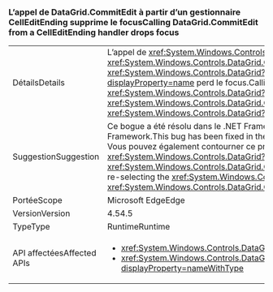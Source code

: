 ### <a name="calling-datagridcommitedit-from-a-celleditending-handler-drops-focus"></a><span data-ttu-id="d359a-101">L’appel de DataGrid.CommitEdit à partir d’un gestionnaire CellEditEnding supprime le focus</span><span class="sxs-lookup"><span data-stu-id="d359a-101">Calling DataGrid.CommitEdit from a CellEditEnding handler drops focus</span></span>

|   |   |
|---|---|
|<span data-ttu-id="d359a-102">Détails</span><span class="sxs-lookup"><span data-stu-id="d359a-102">Details</span></span>|<span data-ttu-id="d359a-103">L’appel de <xref:System.Windows.Controls.DataGrid.CommitEdit> depuis un des gestionnaires d’événements <xref:System.Windows.Controls.DataGrid.CellEditEnding?displayProperty=name> de <xref:System.Windows.Controls.DataGrid?displayProperty=name> fait que <xref:System.Windows.Controls.DataGrid?displayProperty=name> perd le focus.</span><span class="sxs-lookup"><span data-stu-id="d359a-103">Calling <xref:System.Windows.Controls.DataGrid.CommitEdit> from one of the <xref:System.Windows.Controls.DataGrid?displayProperty=name>'s <xref:System.Windows.Controls.DataGrid.CellEditEnding?displayProperty=name> event handlers causes the <xref:System.Windows.Controls.DataGrid?displayProperty=name> to lose focus.</span></span>|
|<span data-ttu-id="d359a-104">Suggestion</span><span class="sxs-lookup"><span data-stu-id="d359a-104">Suggestion</span></span>|<span data-ttu-id="d359a-105">Ce bogue a été résolu dans le .NET Framework 4.5.2. Vous pouvez donc l’éviter en mettant à niveau votre version du .NET Framework.</span><span class="sxs-lookup"><span data-stu-id="d359a-105">This bug has been fixed in the .NET Framework 4.5.2, so it can be avoided by upgrading the .NET Framework.</span></span> <span data-ttu-id="d359a-106">Vous pouvez également contourner ce problème en resélectionnant explicitement <xref:System.Windows.Controls.DataGrid?displayProperty=name> après avoir appelé <xref:System.Windows.Controls.DataGrid.CommitEdit?displayProperty=name>.</span><span class="sxs-lookup"><span data-stu-id="d359a-106">Alternatively, it can be avoided by explicitly re-selecting the <xref:System.Windows.Controls.DataGrid?displayProperty=name> after calling <xref:System.Windows.Controls.DataGrid.CommitEdit?displayProperty=name>.</span></span>|
|<span data-ttu-id="d359a-107">Portée</span><span class="sxs-lookup"><span data-stu-id="d359a-107">Scope</span></span>|<span data-ttu-id="d359a-108">Microsoft Edge</span><span class="sxs-lookup"><span data-stu-id="d359a-108">Edge</span></span>|
|<span data-ttu-id="d359a-109">Version</span><span class="sxs-lookup"><span data-stu-id="d359a-109">Version</span></span>|<span data-ttu-id="d359a-110">4.5</span><span class="sxs-lookup"><span data-stu-id="d359a-110">4.5</span></span>|
|<span data-ttu-id="d359a-111">Type</span><span class="sxs-lookup"><span data-stu-id="d359a-111">Type</span></span>|<span data-ttu-id="d359a-112">Runtime</span><span class="sxs-lookup"><span data-stu-id="d359a-112">Runtime</span></span>|
|<span data-ttu-id="d359a-113">API affectées</span><span class="sxs-lookup"><span data-stu-id="d359a-113">Affected APIs</span></span>|<ul><li><xref:System.Windows.Controls.DataGrid.CommitEdit?displayProperty=nameWithType></li><li><xref:System.Windows.Controls.DataGrid.CommitEdit(System.Windows.Controls.DataGridEditingUnit,System.Boolean)?displayProperty=nameWithType></li></ul>|

